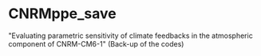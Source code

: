 # CNRMppe_save
"Evaluating parametric sensitivity of climate feedbacks in the atmospheric component of CNRM-CM6-1" (Back-up of the codes) 
